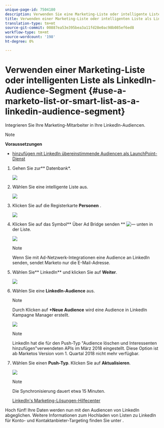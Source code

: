 ```yaml
---
unique-page-id: 7504180
description: Verwenden Sie eine Marketing-Liste oder intelligente Liste als LinkedIn-Audience-Segment - Marketing-Dokumente - Produktdokumentation
title: Verwenden einer Marketing-Liste oder intelligenten Liste als LinkedIn-Audience-Segment
translation-type: tm+mt
source-git-commit: 00887ea53e395bea3a11fd28e0ac98b085ef6ed8
workflow-type: tm+mt
source-wordcount: '198'
ht-degree: 0%

---
```



# Verwenden einer Marketing-Liste oder intelligenten Liste als LinkedIn-Audience-Segment {#use-a-marketo-list-or-smart-list-as-a-linkedin-audience-segment}

Integrieren Sie Ihre Marketing-Mitarbeiter in Ihre LinkedIn-Audiencen.

>[!NOTE]
>
>**Voraussetzungen**
>
>* [hinzufügen mit LinkedIn übereinstimmende Audiencen als LaunchPoint-Dienst](../../../../product-docs/demand-generation/ad-network-integrations/add-linkedin-matched-audiences-as-a-launchpoint-service.md)

>



1. Gehen Sie zur** Datenbank*.

   ![](assets/db.png)

1. Wählen Sie eine intelligente Liste aus.

   ![](assets/two.png)

1. Klicken Sie auf die Registerkarte **Personen** .

   ![](assets/three-1.png)

1. Klicken Sie auf das Symbol** Über Ad Bridge senden ** ![—](assets/image2015-4-20-18-3a18-3a41.png) unten in der Liste.

   ![](assets/four-1.png)

   >[!NOTE]
   >
   >Wenn Sie mit Ad-Netzwerk-Integrationen eine Audience an LinkedIn senden, sendet Marketo nur die E-Mail-Adresse.

1. Wählen Sie** LinkedIn** und klicken Sie auf **Weiter**.

   ![](assets/image2015-4-20-18-3a7-3a19.png)

1. Wählen Sie eine **LinkedIn-Audience** aus.

   >[!NOTE]
   >
   >Durch Klicken auf **+Neue Audience** wird eine Audience in LinkedIn Kampagne Manager erstellt.

   ![](assets/6.png)

   >[!NOTE]
   >
   >LinkedIn hat die für den Push-Typ &quot;Audience löschen und Interessenten hinzufügen&quot;verwendeten APIs im März 2018 eingestellt. Diese Option ist ab Marketos Version vom 1. Quartal 2018 nicht mehr verfügbar.

1. Wählen Sie einen **Push-Typ**. Klicken Sie auf **Aktualisieren**.

   ![](assets/7.png)

   >[!NOTE]
   >
   >Die Synchronisierung dauert etwa 15 Minuten.

   [LinkedIn&#39;s Marketing-Lösungen-Hilfecenter](https://www.linkedin.com/help/lms/answer/73938?query=ad%20segment)

Hoch fünf! Ihre Daten werden nun mit den Audiencen von LinkedIn abgeglichen. Weitere Informationen zum Hochladen von Listen zu LinkedIn für Konto- und Kontaktanbieter-Targeting finden Sie unter .